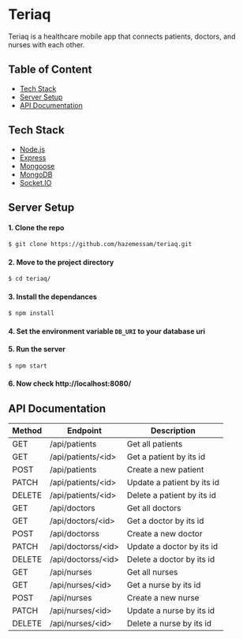 # Teriaq
Teriaq is a healthcare mobile app that connects patients, doctors, and nurses with each other.

## Table of Content
- [Tech Stack](#tech-stack)
- [Server Setup](#server-setup)
- [API Documentation](#api-documentation)

## Tech Stack
- [Node.js](https://nodejs.org/en/)
- [Express](https://expressjs.com/)
- [Mongoose](https://mongoosejs.com/)
- [MongoDB](https://www.mongodb.com/)
- [Socket.IO](https://socket.io/)

## Server Setup
#### 1. Clone the repo
```bash
$ git clone https://github.com/hazemessam/teriaq.git
```

#### 2. Move to the project directory
```bash
$ cd teriaq/
```

#### 3. Install the dependances
```bash
$ npm install
```

#### 4. Set the environment variable `DB_URI` to your database uri

#### 5. Run the server
```bash
$ npm start
```

#### 6. Now check http://localhost:8080/

## API Documentation
| Method | Endpoint | Description |
| - | - | - |
| GET | /api/patients | Get all patients |
| GET | /api/patients/\<id> | Get a patient by its id
| POST | /api/patients | Create a new patient |
| PATCH | /api/patients/\<id> | Update a patient by its id |
| DELETE | /api/patients/\<id> | Delete a patient by its id |
| GET | /api/doctors | Get all doctors |
| GET | /api/doctors/\<id> | Get a doctor by its id
| POST | /api/doctorss | Create a new doctor |
| PATCH | /api/doctorss/\<id> | Update a doctor by its id |
| DELETE | /api/doctorss/\<id> | Delete a doctor by its id |
| GET | /api/nurses | Get all nurses |
| GET | /api/nurses/\<id> | Get a nurse by its id
| POST | /api/nurses | Create a new nurse |
| PATCH | /api/nurses/\<id> | Update a nurse by its id |
| DELETE | /api/nurses/\<id> | Delete a nurse by its id |
